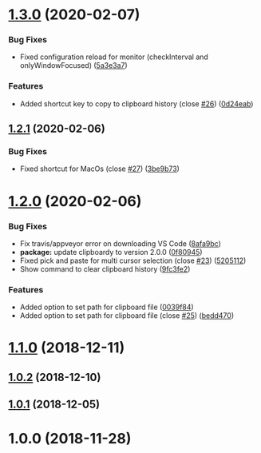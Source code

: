 # [1.3.0](https://github.com/edgardmessias/vscode.clipboard-manager/compare/v1.2.1...v1.3.0) (2020-02-07)


### Bug Fixes

* Fixed configuration reload for monitor (checkInterval and onlyWindowFocused) ([5a3e3a7](https://github.com/edgardmessias/vscode.clipboard-manager/commit/5a3e3a7ad215c3576984703a29d566a8b865f5f1))


### Features

* Added shortcut key to copy to clipboard history (close [#26](https://github.com/edgardmessias/vscode.clipboard-manager/issues/26)) ([0d24eab](https://github.com/edgardmessias/vscode.clipboard-manager/commit/0d24eabd6c7c03acafb54e46f41b3b02bb030ac1))



## [1.2.1](https://github.com/edgardmessias/vscode.clipboard-manager/compare/v1.2.0...v1.2.1) (2020-02-06)


### Bug Fixes

* Fixed shortcut for MacOs (close [#27](https://github.com/edgardmessias/vscode.clipboard-manager/issues/27)) ([3be9b73](https://github.com/edgardmessias/vscode.clipboard-manager/commit/3be9b73a403c4f365d5a2dcfa6bbecd119155587))



# [1.2.0](https://github.com/edgardmessias/vscode.clipboard-manager/compare/v1.1.0...v1.2.0) (2020-02-06)


### Bug Fixes

* Fix travis/appveyor error on downloading VS Code ([8afa9bc](https://github.com/edgardmessias/vscode.clipboard-manager/commit/8afa9bc79caf4cccbda26107c3519cbec1a45084))
* **package:** update clipboardy to version 2.0.0 ([0f80945](https://github.com/edgardmessias/vscode.clipboard-manager/commit/0f809450424f53be80a6e2cc55eba7dcacd4f561))
* Fixed pick and paste for multi cursor selection (close [#23](https://github.com/edgardmessias/vscode.clipboard-manager/issues/23)) ([5205112](https://github.com/edgardmessias/vscode.clipboard-manager/commit/5205112d642396ff973e0861fc3ec7599b42ae68))
* Show command to clear clipboard history ([9fc3fe2](https://github.com/edgardmessias/vscode.clipboard-manager/commit/9fc3fe289e233301315bf34fa066e1c869cf159b))


### Features

* Added option to set path for clipboard file ([0039f84](https://github.com/edgardmessias/vscode.clipboard-manager/commit/0039f84cdc7301cdf2c5642f697127aa5832f667))
* Added option to set path for clipboard file (close [#25](https://github.com/edgardmessias/vscode.clipboard-manager/issues/25)) ([bedd470](https://github.com/edgardmessias/vscode.clipboard-manager/commit/bedd4707d551fed57847e4d3dbe4d767c5a03568))



# [1.1.0](https://github.com/edgardmessias/vscode.clipboard-manager/compare/v1.0.2...v1.1.0) (2018-12-11)



## [1.0.2](https://github.com/edgardmessias/vscode.clipboard-manager/compare/v1.0.1...v1.0.2) (2018-12-10)



## [1.0.1](https://github.com/edgardmessias/vscode.clipboard-manager/compare/v1.0.0...v1.0.1) (2018-12-05)



# 1.0.0 (2018-11-28)



